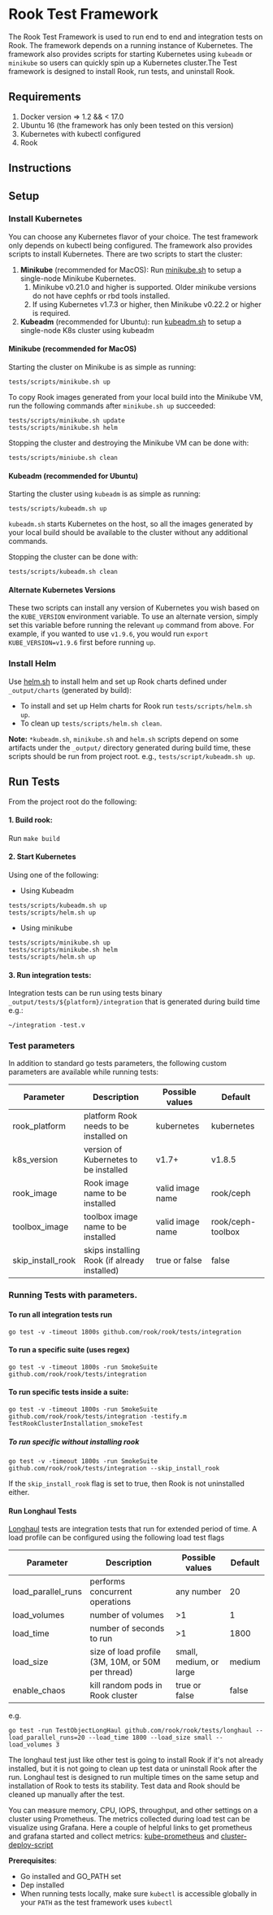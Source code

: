 # Rook Test Framework

The Rook Test Framework is used to run end to end and integration tests on Rook. The framework depends on a running instance of Kubernetes.
The framework also provides scripts for starting Kubernetes using `kubeadm` or `minikube` so users can
quickly spin up a Kubernetes cluster.The Test framework is designed to install Rook, run tests, and uninstall Rook.

## Requirements
1. Docker version => 1.2 && < 17.0
2. Ubuntu 16 (the framework has only been tested on this version)
3. Kubernetes with kubectl configured
4. Rook

## Instructions

## Setup

### Install Kubernetes
You can choose any Kubernetes flavor of your choice.  The test framework only depends on kubectl being configured.
The framework also provides scripts to install Kubernetes. There are two scripts to start the cluster:
1. **Minikube** (recommended for MacOS): Run [minikube.sh](/tests/scripts/minikube.sh) to setup a single-node Minikube Kubernetes.
    1. Minikube v0.21.0 and higher is supported. Older minikube versions do not have cephfs or rbd tools installed.
    1. If using Kubernetes v1.7.3 or higher, then Minikube v0.22.2 or higher is required.
1. **Kubeadm** (recommended for Ubuntu): run [kubeadm.sh](/tests/scripts/kubeadm.sh) to setup a single-node K8s cluster using kubeadm

#### Minikube (recommended for MacOS)
Starting the cluster on Minikube is as simple as running:
```console
tests/scripts/minikube.sh up
```

To copy Rook images generated from your local build into the Minikube VM, run the following commands after `minikube.sh up` succeeded:
```
tests/scripts/minikube.sh update
tests/scripts/minikube.sh helm
```

Stopping the cluster and destroying the Minikube VM can be done with:
```console
tests/scripts/miniube.sh clean
```

#### Kubeadm (recommended for Ubuntu)
Starting the cluster using `kubeadm` is as simple as running:
```console
tests/scripts/kubeadm.sh up
```

`kubeadm.sh` starts Kubernetes on the host, so all the images generated by your local build should be available to the cluster without any additional commands.

Stopping the cluster can be done with:
```console
tests/scripts/kubeadm.sh clean
```

#### Alternate Kubernetes Versions
These two scripts can install any version of Kubernetes you wish based on the `KUBE_VERSION` environment variable.
To use an alternate version, simply set this variable before running the relevant `up` command from above.
For example, if you wanted to use `v1.9.6`, you would run `export KUBE_VERSION=v1.9.6` first before running `up`.

### Install Helm
Use [helm.sh](/tests/scripts/helm.sh) to install helm and set up Rook charts defined under `_output/charts` (generated by build):
 - To install and set up Helm charts for Rook run `tests/scripts/helm.sh up`.
 - To clean up `tests/scripts/helm.sh clean`.

**Note:** `*kubeadm.sh`, `minikube.sh` and `helm.sh` scripts depend on some artifacts under the `_output/` directory generated during build time,
these scripts should be run from project root. e.g., `tests/script/kubeadm.sh up`.

## Run Tests
From the project root do the following:
#### 1. Build rook:
Run `make build`

#### 2. Start Kubernetes
Using one of the following:

- Using Kubeadm
```
tests/scripts/kubeadm.sh up
tests/scripts/helm.sh up
```
- Using minikube
```
tests/scripts/minikube.sh up
tests/scripts/minikube.sh helm
tests/scripts/helm.sh up
```

#### 3. Run integration tests:
Integration tests can be run using tests binary `_output/tests/${platform}/integration` that is generated during build time e.g.:
```
~/integration -test.v
```

### Test parameters
In addition to standard go tests parameters, the following custom parameters are available while running tests:

| Parameter         | Description                                  | Possible values  | Default           |
| ----------------- | -------------------------------------------- | ---------------- | ----------------- |
| rook_platform     | platform Rook needs to be installed on       | kubernetes       | kubernetes        |
| k8s_version       | version of Kubernetes to be installed        | v1.7+            | v1.8.5            |
| rook_image        | Rook image name to be installed              | valid image name | rook/ceph         |
| toolbox_image     | toolbox image name to be installed           | valid image name | rook/ceph-toolbox |
| skip_install_rook | skips installing Rook (if already installed) | true or false    | false             |

### Running Tests with parameters.
#### To run all integration tests run
```
go test -v -timeout 1800s github.com/rook/rook/tests/integration
```

#### To run a specific suite (uses regex)
```
go test -v -timeout 1800s -run SmokeSuite github.com/rook/rook/tests/integration
```

#### To run specific tests inside a suite:
```
go test -v -timeout 1800s -run SmokeSuite github.com/rook/rook/tests/integration -testify.m TestRookClusterInstallation_smokeTest
```

##### To run specific without installing rook
```
go test -v -timeout 1800s -run SmokeSuite github.com/rook/rook/tests/integration --skip_install_rook
```
If the `skip_install_rook` flag is set to true, then Rook is not uninstalled either.

#### Run Longhaul Tests
[Longhaul](/tests/block/k8s/longhaul) tests are integration tests that run for extended period of time. A load profile can be configured
using the following load test flags

| Parameter          | Description                                       | Possible values         | Default |
| ------------------ | ------------------------------------------------- | ----------------------- | ------- |
| load_parallel_runs | performs concurrent operations                    | any number              | 20      |
| load_volumes       | number of volumes                                 | >1                      | 1       |
| load_time          | number of seconds to run                          | >1                      | 1800    |
| load_size          | size of load profile (3M, 10M, or 50M per thread) | small, medium, or large | medium  |
| enable_chaos       | kill random pods in Rook cluster                  | true or false           | false   |

e.g.
```
go test -run TestObjectLongHaul github.com/rook/rook/tests/longhaul --load_parallel_runs=20 --load_time 1800 --load_size small --load_volumes 3
```
The longhaul test just like other test is going to install Rook if it's not already installed, but it is not going to clean up test data or uninstall Rook after the run.
Longhaul test is designed to run multiple times on the same setup and installation of Rook to tests its stability. Test data and Rook should be cleaned up manually after the test.


You can measure memory, CPU, IOPS, throughput, and other settings on a cluster using Prometheus. The metrics collected during load test can be visualize using Grafana.
Here a couple of helpful links to get prometheus and grafana started and collect metrics:
[kube-prometheus](https://github.com/coreos/prometheus-operator/tree/master/contrib/kube-prometheus) and [cluster-deploy-script](https://github.com/coreos/prometheus-operator/blob/master/contrib/kube-prometheus/hack/cluster-monitoring/deploy)

**Prerequisites**:
* Go installed and GO_PATH set
* Dep installed
* When running tests locally, make sure `kubectl` is accessible globally in your `PATH` as the test framework uses `kubectl`
